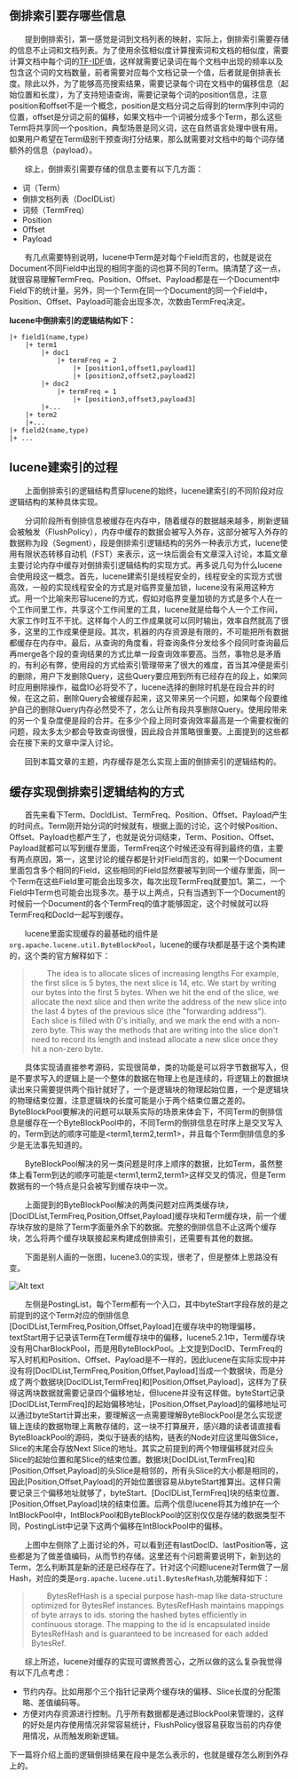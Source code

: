 ## 倒排索引要存哪些信息
&emsp;&emsp;提到倒排索引，第一感觉是词到文档列表的映射，实际上，倒排索引需要存储的信息不止词和文档列表。为了使用余弦相似度计算搜索词和文档的相似度，需要计算文档中每个词的[TF-IDF](https://en.wikipedia.org/wiki/Tf%E2%80%93idf)值，这样就需要记录词在每个文档中出现的频率以及包含这个词的文档数量，前者需要对应每个文档记录一个值，后者就是倒排表长度。除此以外，为了能够高亮搜索结果，需要记录每个词在文档中的偏移信息（起始位置和长度），为了支持短语查询，需要记录每个词的position信息，注意position和offset不是一个概念，position是文档分词之后得到的term序列中词的位置，offset是分词之前的偏移，如果文档中一个词被分成多个Term，那么这些Term将共享同一个position，典型场景是同义词，这在自然语言处理中很有用。如果用户希望在Term级别干预查询打分结果，那么就需要对文档中的每个词存储额外的信息（payload）。

&emsp;&emsp;综上，倒排索引需要存储的信息主要有以下几方面：
-  词（Term）
-  倒排文档列表（DocIDList）
-  词频（TermFreq）
-  Position
-  Offset
-  Payload

&emsp;&emsp;有几点需要特别说明，lucene中Term是对每个Field而言的，也就是说在Document不同Field中出现的相同字面的词也算不同的Term。搞清楚了这一点，就很容易理解TermFreq、Position、Offset、Payload都是在一个Document中Field下的统计量。另外，同一个Term在同一个Document的同一个Field中，Position、Offset、Payload可能会出现多次，次数由TermFreq决定。

**lucene中倒排索引的逻辑结构如下：**
```
|+ field1(name,type)
	|+ term1
		|+ doc1
			|+ termFreq = 2
				|+ [position1,offset1,payload1]
				|+ [position2,offset2,payload2]
		|+ doc2
			|+ termFreq = 1
				|+ [position3,offset3,payload3]
		|+...
	|+ term2
	|+...
|+ field2(name,type)
|+ ...
```
## lucene建索引的过程
&emsp;&emsp;上面倒排索引的逻辑结构贯穿lucene的始终，lucene建索引的不同阶段对应逻辑结构的某种具体实现。

&emsp;&emsp;分词阶段所有倒排信息被缓存在内存中，随着缓存的数据越来越多，刷新逻辑会被触发（FlushPolicy），内存中缓存的数据会被写入外存，这部分被写入外存的数据称为段（Segment），段是倒排索引逻辑结构的另外一种表示方式，lucene使用有限状态转移自动机（FST）来表示，这一块后面会有文章深入讨论，本篇文章主要讨论内存中缓存对倒排索引逻辑结构的实现方式。再多说几句为什么lucene会使用段这一概念。首先，lucene建索引是线程安全的，线程安全的实现方式很高效，一般的实现线程安全的方式是对临界变量加锁，lucene没有采用这种方式。用一个比喻来形容lucene的方式，假如对临界变量加锁的方式是多个人在一个工作间里工作，共享这个工作间里的工具，lucene就是给每个人一个工作间，大家工作时互不干扰。这样每个人的工作成果就可以同时输出，效率自然就高了很多，这里的工作成果便是段。其次，机器的内存资源是有限的，不可能把所有数据都缓存在内存中。最后，从查询的角度看，将查询条件分发给多个段同时查询最后再merge各个段的查询结果的方式比单一段查询效率要高。当然，事物总是矛盾的，有利必有弊，使用段的方式给索引管理带来了很大的难度，首当其冲便是索引的删除，用户下发删除Query，这些Query要应用到所有已经存在的段上，如果同时应用删除操作，磁盘IO必将受不了，lucene选择的删除时机是在段合并的时候，在这之前，删除Query会被缓存起来，这又带来另一个问题，如果每个段要维护自己的删除Query内存必然受不了，怎么让所有段共享删除Query。使用段带来的另一个复杂度便是段的合并。在多少个段上同时查询效率最高是一个需要权衡的问题，段太多太少都会导致查询很慢，因此段合并策略很重要。上面提到的这些都会在接下来的文章中深入讨论。

&emsp;&emsp;回到本篇文章的主题，内存缓存是怎么实现上面的倒排索引的逻辑结构的。

## 缓存实现倒排索引逻辑结构的方式
&emsp;&emsp;首先来看下Term、DocIdList、TermFreq、Position、Offset、Payload产生的时间点。Term刚开始分词的时候就有，根据上面的讨论，这个时候Position、Offset、Payload也都产生了，也就是说分词结束，Term、Position、Offset、Payload就都可以写到缓存里面，TermFreq这个时候还没有得到最终的值，主要有两点原因，第一，这里讨论的缓存都是针对Field而言的，如果一个Document里面包含多个相同的Field，这些相同的Field显然要被写到同一个缓存里面，同一个Term在这些Field里可能会出现多次，每次出现TermFreq就要加1。第二，一个Field中Term也可能会出现多次。基于以上两点，只有当遇到下一个Document的时候前一个Document的各个TermFreq的值才能够固定，这个时候就可以将TermFreq和DocId一起写到缓存。

&emsp;&emsp;lucene里面实现缓存的最基础的组件是``org.apache.lucene.util.ByteBlockPool``，lucene的缓存块都是基于这个类构建的，这个类的官方解释如下：

 > &emsp;&emsp;The idea is to allocate slices of increasing lengths For example, the first slice is 5 bytes, the next slice is 14, etc.  We start by writing our bytes into the first 5 bytes.  When we hit the end of the slice, we allocate the next slice and then write the address of the new slice into the last 4 bytes of the previous slice (the "forwarding address").
> &emsp;&emsp;Each slice is filled with 0's initially, and we mark the end with a non-zero byte.  This way the methods that are writing into the slice don't need to record its length and instead allocate a new slice once they hit a non-zero byte.

&emsp;&emsp;具体实现请直接参考源码，实现很简单，类的功能是可以将字节数据写入，但是不要求写入的逻辑上是一个整体的数据在物理上也是连续的，将逻辑上的数据块读出来只需要提供两个指针就好了，一个是逻辑块的物理起始位置，一个是逻辑块的物理结束位置，注意逻辑块的长度可能是小于两个结束位置之差的。ByteBlockPool要解决的问题可以联系实际的场景来体会下，不同Term的倒排信息是缓存在一个ByteBlockPool中的，不同Term的倒排信息在时序上是交叉写入的，Term到达的顺序可能是<term1,term2,term1>，并且每个Term倒排信息的多少是无法事先知道的。

&emsp;&emsp;ByteBlockPool解决的另一类问题是时序上顺序的数据，比如Term，虽然整体上看Term到达的顺序可能是<term1,term2,term1>这样交叉的情况，但是Term数据有的一个特点是只会被写到缓存块中一次。

&emsp;&emsp;上面提到的ByteBlockPool解决的两类问题对应两类缓存块，[DocIDList,TermFreq,Position,Offset,Payload]缓存块和Term缓存块，前一个缓存块存放的是除了Term字面量外余下的数据。完整的倒排信息不止这两个缓存块，怎么将两个缓存块联接起来构建成倒排索引，还需要有其他的数据。

&emsp;&emsp;下面是别人画的一张图，lucene3.0的实现，很老了，但是整体上思路没有变。

![Alt text](./ByteBlockPool.jpg)

&emsp;&emsp;左侧是PostingList，每个Term都有一个入口，其中byteStart字段存放的是之前提到的这个Term对应的倒排信息[DocIDList,TermFreq,Position,Offset,Payload]在缓存块中的物理偏移，textStart用于记录该Term在Term缓存块中的偏移，lucene5.2.1中，Term缓存块没有用CharBlockPool，而是用ByteBlockPool。上文提到DocID、TermFreq的写入时机和Position、Offset、Payload是不一样的，因此lucene在实际实现中并没有将[DocIDList,TermFreq,Position,Offset,Payload]当成一个数据块，而是分成了两个数据块[DocIDList,TermFreq]和[Position,Offset,Payload]，这样为了获得这两块数据就需要记录四个偏移地址，但lucene并没有这样做。byteStart记录[DocIDList,TermFreq]的起始偏移地址，[Position,Offset,Payload]的偏移地址可以通过byteStart计算出来，要理解这一点需要理解ByteBlockPool是怎么实现逻辑上连续的数据物理上离散存储的，这一块不打算展开，感兴趣的读者请直接看ByteBloackPool的源码，类似于链表的结构，链表的Node对应这里叫做Slice，Slice的末尾会存放Next Slice的地址。其实之前提到的两个物理偏移就对应头Slice的起始位置和尾Slice的结束位置。数据块[DocIDList,TermFreq]和[Position,Offset,Payload]的头Slice是相邻的，所有头Slice的大小都是相同的，因此[Position,Offset,Payload]的开始位置很容易从byteStart推算出。这样只需要记录三个偏移地址就够了，byteStart、[DocIDList,TermFreq]块的结束位置、[Position,Offset,Payload]块的结束位置。后两个信息lucene将其为维护在一个IntBlockPool中，IntBlockPool和ByteBlockPool的区别仅仅是存储的数据类型不同，PostingList中记录下这两个偏移在IntBlockPool中的偏移。

&emsp;&emsp;上图中左侧除了上面讨论的外，可以看到还有lastDocID、lastPosition等，这些都是为了做差值编码，从而节约存储。这里还有个问题需要说明下，新到达的Term，怎么判断其是新的还是已经存在了。针对这个问题lucene对Term做了一层Hash，对应的类是``org.apache.lucene.util.BytesRefHash``,功能解释如下：
> &emsp;&emsp;BytesRefHash is a special purpose hash-map like data-structure optimized for BytesRef instances. BytesRefHash maintains mappings of byte arrays to ids. storing the hashed bytes efficiently in continuous storage. The mapping to the id is encapsulated inside BytesRefHash and is guaranteed to be increased for each added BytesRef.

&emsp;&emsp;综上所述，lucene对缓存的实现可谓煞费苦心，之所以做的这么复杂我觉得有以下几点考虑：
- 节约内存。比如用那个三个指针记录两个缓存块的偏移、Slice长度的分配策略、差值编码等。
- 方便对内存资源进行控制。几乎所有数据都是通过BlockPool来管理的，这样的好处是内存使用情况非常容易统计，FlushPolicy很容易获取当前的内存使用情况，从而触发刷新逻辑。

下一篇将介绍上面的逻辑倒排结果在段中是怎么表示的，也就是缓存怎么刷到外存上的。
